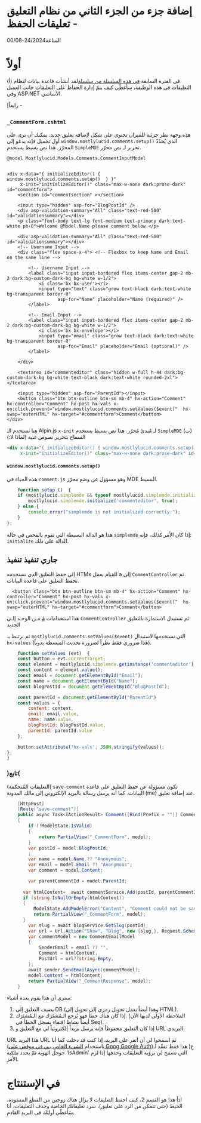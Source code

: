 # إضافة جزء من الجزء الثاني من نظام التعليق - تعليقات الحفظ

<!--category-- ASP.NET, Alpine.js, HTMX  -->
<datetime class="hidden">الساعة24/2024-00/08</datetime>

# أولاً

(أ) في الفترة السابقة [في هذه السلسلة من سلسلة](/blog/addingacommentsystempt1)لقد أنشأت قاعدة بيانات لنظام التعليقات في هذه الوظيفة، سأغطّي كيف يتمّ إدارة الحفاظ على التعليقات جانب العميل وفي ASP.NET الأساسي.

[رابعاً -

## 

### `_CommentForm.cshtml`

هذه وجهة نظر جزئية للميزان تحتوي على شكل لإضافة تعليق جديد. يمكنك أن ترى على أول تحميل فإنه يدعو إلى `window.mostlylucid.comments.setup()` الذي يُحدّدُ المحرّرَ. هذا نص بسيط يستخدم `SimpleMDE` تحرير لـ نص محرّر.

```razor
@model Mostlylucid.Models.Comments.CommentInputModel

 
<div x-data="{ initializeEditor() { window.mostlylucid.comments.setup()  } }"
     x-init="initializeEditor()" class="max-w-none dark:prose-dark" id="commentform">
    <section id="commentsection" ></section>
    
    <input type="hidden" asp-for="BlogPostId" />
    <div asp-validation-summary="All" class="text-red-500" id="validationsummary"></div>
    <p class="font-body text-lg font-medium text-primary dark:text-white pb-8">Welcome @Model.Name please comment below.</p>
    
    <div asp-validation-summary="All" class="text-red-500" id="validationsummary"></div>
    <!-- Username Input -->
    <div class="flex space-x-4"> <!-- Flexbox to keep Name and Email on the same line -->

        <!-- Username Input -->
        <label class="input input-bordered flex items-center gap-2 mb-2 dark:bg-custom-dark-bg bg-white w-1/2">
            <i class='bx bx-user'></i>
            <input type="text" class="grow text-black dark:text-white bg-transparent border-0"
                   asp-for="Name" placeholder="Name (required)" />
        </label>

        <!-- Email Input -->
        <label class="input input-bordered flex items-center gap-2 mb-2 dark:bg-custom-dark-bg bg-white w-1/2">
            <i class='bx bx-envelope'></i>
            <input type="email" class="grow text-black dark:text-white bg-transparent border-0"
                   asp-for="Email" placeholder="Email (optional)" />
        </label>

    </div>

    <textarea id="commenteditor" class="hidden w-full h-44 dark:bg-custom-dark-bg bg-white text-black dark:text-white rounded-2xl"></textarea>

    <input type="hidden" asp-for="ParentId"></input>
    <button class="btn btn-outline btn-sm mb-4" hx-action="Comment" hx-controller="Comment" hx-post hx-vals x-on:click.prevent="window.mostlylucid.comments.setValues($event)"  hx-swap="outerHTML" hx-target="#commentform">Comment</button>
</div>
```

هنا نستخدم الـ Alpin.js `x-init` لـ مُبدئ مُحرّر. هذا نص بسيط يستخدم `SimpleMDE` (ب) السماح بتحرير نصوص غنية (لماذا لا:)

```html
<div x-data="{ initializeEditor() { window.mostlylucid.comments.setup()  } }"
     x-init="initializeEditor()" class="max-w-none dark:prose-dark" id="commentform">
```

#### `window.mostlylucid.comments.setup()`

هذه الحياة في `comment.js` وهو مسؤول عن وضع محرّر MDE البسيط.

```javascript
    function setup ()  {
    if (mostlylucid.simplemde && typeof mostlylucid.simplemde.initialize === 'function') {
        mostlylucid.simplemde.initialize('commenteditor', true);
    } else {
        console.error("simplemde is not initialized correctly.");
    }
};
```

هذا هو الدالة البسيطة التي تقوم بالفحص في حالة `simplemde` إذا كان الأمر كذلك، فإنه: `initialize` الدالة على ذلك.

## جاري تنفيذ تنفيذ

إلى حفظ التعليق الذي نستخدمه HTMx للقيام بعمل a إلى `CommentController` ثم تحفظ التعليق على قاعدة البيانات.

```razor
  <button class="btn btn-outline btn-sm mb-4" hx-action="Comment" hx-controller="Comment" hx-post hx-vals x-on:click.prevent="window.mostlylucid.comments.setValues($event)"  hx-swap="outerHTML" hx-target="#commentform">Comment</button>
```

هذا استخدامات [مُ](https://www.nuget.org/packages/Htmx.TagHelpers) مـن الوحـد إلـى `CommentController` ثم تستبدل الاستمارة بالتعليق الجديد

ثم نرتبط بـ `mostlylucid.comments.setValues($event)` التي نستخدمها لاستبدال `hx-values` (هذا ضروري فقط نظراً لضرورة تحديث المبسطة يدوياً).

```javascript
    function setValues (evt)  {
    const button = evt.currentTarget;
    const element = mostlylucid.simplemde.getinstance('commenteditor');
    const content = element.value();
    const email = document.getElementById("Email");
    const name = document.getElementById("Name");
    const blogPostId = document.getElementById("BlogPostId");

    const parentId = document.getElementById("ParentId")
    const values = {
        content: content,
        email: email.value,
        name: name.value,
        blogPostId: blogPostId.value,
        parentId: parentId.value
    };

    button.setAttribute('hx-vals', JSON.stringify(values));
};
}
```

### )تابع(

(التعليقات المُتحكمة) `save-comment` تكون مسؤولة عن حفظ التعليق على قاعدة البيانات. كما أنه يرسل رسالة بالبريد الإلكتروني إلى مالك المدونة (me) عند إضافة تعليق.

```csharp
    [HttpPost]
    [Route("save-comment")]
    public async Task<IActionResult> Comment([Bind(Prefix = "")] CommentInputModel model )
    {
        if (!ModelState.IsValid)
        {
            return PartialView("_CommentForm", model);
        }
        var postId = model.BlogPostId;
        ;
        var name = model.Name ?? "Anonymous";
        var email = model.Email ?? "Anonymous";
        var comment = model.Content;

        var parentCommentId = model.ParentId;
        
      var htmlContent=  await commentService.Add(postId, parentCommentId, name, comment);
      if (string.IsNullOrEmpty(htmlContent))
      {
          ModelState.AddModelError("Content", "Comment could not be saved");
          return PartialView("_CommentForm", model);
      }
        var slug = await blogService.GetSlug(postId);
        var url = Url.Action("Show", "Blog", new {slug }, Request.Scheme);
        var commentModel = new CommentEmailModel
        {
            SenderEmail = email ?? "",
            Comment = htmlContent,
            PostUrl = url??string.Empty,
        };
        await sender.SendEmailAsync(commentModel);
        model.Content = htmlContent;
        return PartialView("_CommentResponse", model);
    }
```

سترى أن هذا يقوم بعدة أشياء:

1. يضيف التعليق إلى DB (وهذا أيضاً يعمل تحويل رمزي إلى تحويل إلى HTML).
2. إذا كان هناك خطأ فهو يُرجع الـمُشتَرَك مع الـمُشتَرَك. (الملاحظة الأولى لديها الآن أيضاً نشاط اقتفاء يسجل الخطأ في Seq).
3. إذا كان التعليق محفوظاً فإنه يرسل بريداً إلكترونياً لي مع التعليق و URL البريدي.

URL هذا البريد URL ثم اسمحوا لي أن أنقر على البريد، إذا كنت قد دخلت كما أنا (باستخدام [الشيء الخاص بـي في موقعي على Goog Google Auth](/blog/addingidentityfreegoogleauth))ع( هذا فقط تفقّد لـ جوجل الهوية ثمّ يحدد ملكية 'IsAdmin' التي تسمح لي برؤية التعليقات وحذفها إذا لزم الأمر.

# في الإستنتاج

اذاً هذا هو القسم 2، كيف احفظ التعليقات لا يزال هناك زوجين من القطع المفقودة، الخيط (حتى تتمكن من الرد على تعليق)، سرد تعليقاتك الخاصة وحذف التعليقات. أنا سَأَغطّي أولئك في البريدِ القادمِ.